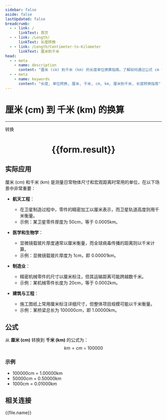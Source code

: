 ```yaml
---
sidebar: false
aside: false
lastUpdated: false
breadcrumb:
  - - link: /
      linkText: 首页
  - - link: /Length/
      linkText: 长度转换
  - - link: /Length/Centimeter-to-Kilometer
      linkText: 厘米到千米
head:
  - - meta
    - name: description
      content: "厘米 (cm) 到千米 (km) 的长度单位换算指南。了解如何通过公式 cm ÷ 100000 转换为千米。"
  - - meta
    - name: keywords
      content: "长度, 单位转换, 厘米, 千米, cm, km, 厘米到千米, 长度转换指南"
---
```

# 厘米 (cm) 到 千米 (km) 的换算
---
<script setup>
import { onMounted, reactive, inject, ref } from 'vue'
import { NButton, NForm, NFormItem, NInput, NInputNumber, NSelect, NCard, useMessage,NGrid ,NGi } from 'naive-ui'
import { defineClientComponent } from 'vitepress'
import { Length } from '../../files';

const convert = inject('convert')

const form = reactive({
  number: null,
  result: '',
})

const convertHandler = () => {
  if (form.number !== null && !isNaN(form.number)) {
    const convertedValue = parseFloat(form.number) / 100000
    form.result = `${form.number}cm = ${convertedValue.toFixed(5)}km`
  } else {
    form.result = '请输入有效的数值。'
  }
}
</script>

<n-form size="large" :model="form">
  <n-form-item label="厘米 (cm)">
    <n-input-number v-model:value="form.number" placeholder="输入厘米" style="width: 100%" />
  </n-form-item>
  <n-form-item>
    <n-button type="primary" @click="convertHandler" block>转换</n-button>
  </n-form-item>
</n-form>

<n-card  embedded :bordered="false" hoverable>
  <div  style="text-align:center">
    <h1>{{form.result}}</h1>
  </div>
</n-card>

## 实际应用

厘米 (cm) 和千米 (km) 是测量日常物体尺寸和宏观距离时常用的单位，在以下场景中非常重要：

- **航天工程**：
  - 在卫星制造过程中，零件的精密加工以厘米表示，而卫星轨道高度则用千米衡量。
  - 示例：某卫星零件厚度为 50cm，等于 0.0005km。

- **医学和生物学**：
  - 显微镜载玻片厚度通常以厘米衡量，而全球病毒传播的距离则以千米计算。
  - 示例：显微镜载玻片厚度为 1cm，即 0.00001km。

- **制造业**：
  - 精密机械零件的尺寸以厘米标注，但其运输距离可能跨越数千米。
  - 示例：某机械零件长度为 20cm，等于 0.0002km。

- **建筑与工程**：
  - 施工图纸上常用厘米标注详细尺寸，但整体项目规模可能以千米衡量。
  - 示例：某桥梁总长为 100000cm，即 1.00000km。

## 公式

从 **厘米 (cm)** 转换到 **千米 (km)** 的公式为：
$$ km = cm \div 100000 $$

### 示例
- 100000cm = 1.00000km
- 50000cm = 0.50000km
- 1000cm = 0.01000km

## 相关连接
<n-grid x-gap="12" :cols="4">
  <n-gi v-for="(file, index) in Length" :key="index">
    <n-button
      text
      tag="a"
      :href="file.path"
      type="primary"
    >
      {{file.name}}
    </n-button>
  </n-gi>
</n-grid>